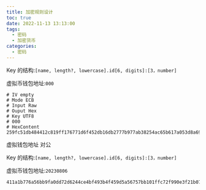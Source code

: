 ```yaml
---
title: 加密规则设计
toc: true
date: 2022-11-13 13:13:00
tags:
  - 密码
  - 加密货币
categories:	
  - 密码
---
```




Key 的结构:`[name, length?, lowercase].id[6, digits]:[3，number]`

虚拟币钱包地址:`000`

```
# IV empty
# Mode ECB
# Input Raw
# Ouput Hex
# Key UTF8
# 000
# HexContent 259fc51db484412c819ff176771d6f452db16db2777b977ab38254ac65b617a053d8a69b79814fcc5afc022d88b3ac7346a3ec7390297ca4321b9d45cfa82d50977ce1dac4889df5ff630eccf6dde860b020859cc1859c9f3f9abba144eaadb6
```

虚拟钱包地址 对公

Key 的结构:`[name, length?, lowercase].id[6, digits]:[3，number]`

虚拟币钱包地址:`20230806`

```
411a1b776a56bb9fa0dd72d6244ce4bf493b4f459d5a56757bb101ffc72f990e3f21b0789115633296cbc9a45bebb554f4780c7244a930dea4d13bf584c20f279b789e84c5571de168baa47bd7fe7f5f
```

